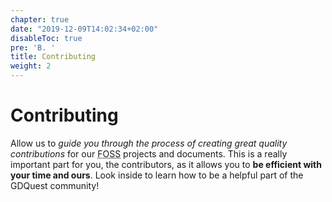 ```yaml
---
chapter: true
date: "2019-12-09T14:02:34+02:00"
disableToc: true
pre: 'B. '
title: Contributing
weight: 2
---
```


# Contributing #

Allow us to _guide you through the process of creating great quality contributions_ for our <abbr title="Free and Open Source Software">FOSS</abbr> projects and documents. This is a really important part for you, the contributors, as it allows you to **be efficient with your time and ours**. Look inside to learn how to be a helpful part of the GDQuest community!

